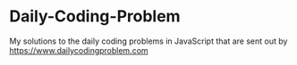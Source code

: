 # Daily-Coding-Problem
My solutions to the daily coding problems in JavaScript that are sent out by https://www.dailycodingproblem.com
